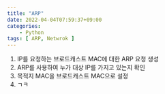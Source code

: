 ```yaml
---
title: "ARP"
date: 2022-04-04T07:59:37+09:00
categories: 
    - Python
tags: [ ARP, Netwrok ]
---
```


1. IP를 요청하는 브로드캐스트 MAC에 대한 ARP 요청 생성
1. ARP를 사용하여 누가 대상 IP를 가지고 있는지 확인
2. 목적지 MAC을 브로드캐스트 MAC으로 설정
2. ㄱㅋ